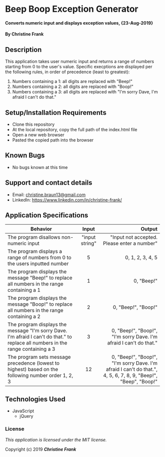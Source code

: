 # Beep Boop Exception Generator

#### Converts numeric input and displays exception values, {23-Aug-2019}

#### By **Christine Frank**

## Description

This application takes user numeric input and returns a range of numbers starting from 0 to the user's value. Specific execptions are displayed per the following rules, in order of precedence (least to greatest):
  1. Numbers containing a 1: all digits are replaced with "Beep!"
  2. Numbers containing a 2: all digits are replaced with "Boop!"
  3. Numbers containing a 3: all digits are replaced with
     "I'm sorry Dave, I'm afraid I can't do that."

## Setup/Installation Requirements

* Clone this repository
* At the local repository, copy the full path of the index.html file
* Open a new web browser
* Pasted the copied path into the browser

## Known Bugs

* No bugs known at this time

## Support and contact details

* Email: christine.braun13@gmail.com
* LinkedIn: https://www.linkedin.com/in/christine-frank/

## Application Specifications

| Behavior | Input | Output |
| ------------- |:-------------:| -----:|
| The program disallows non-numeric input | "input string" | "Input not accepted. Please enter a number" |
| The program displays a range of numbers from 0 to the users inputted number | 5 | 0, 1, 2, 3, 4, 5 |
| The program displays the message "Beep!" to replace all numbers in the range containing a 1 | 1 | 0, "Beep!"|
| The program displays the message "Boop!" to replace all numbers in the range containing a 2 | 2 | 0, "Beep!", "Boop!" |
| The program displays the message "I'm sorry Dave. I'm afraid I can't do that." to replace all numbers in the range containing a 3 | 3 | 0, "Beep!", "Boop!", "I'm sorry Dave. I'm afraid I can't do that." |
| The program sets message precedence (lowest to highest) based on the following number order 1, 2, 3 | 12 | 0, "Beep!", "Boop!", "I'm sorry Dave. I'm afraid I can't do that.", 4, 5, 6, 7, 8, 9, "Beep!", "Beep", "Boop!" |



## Technologies Used

* JavaScript
  * jQuery

### License

*This application is licensed under the MIT license.*

Copyright (c) 2019 **_Christine Frank_**
